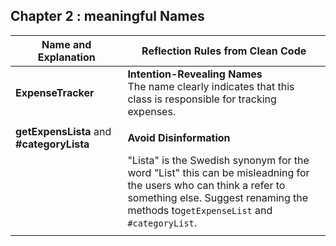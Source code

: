 ## Chapter 2 : meaningful Names 


| Name and Explanation                    | Reflection Rules from Clean Code                    |
|-----------------------------------------|------------------------------------------------------|
| **ExpenseTracker**                      | **Intention-Revealing Names**<br>The name clearly indicates that this class is responsible for tracking expenses.                     |     
|                                             |
| **getExpensLista** and **#categoryLista** | **Avoid Disinformation**<br>                                |
|                                           | "Lista" is the Swedish synonym for the word "List" this can be misleadning for the users who can think a refer to<br>something else. Suggest renaming the methods to`getExpenseList` and `#categoryList`.|                                                      
|                                            |      

